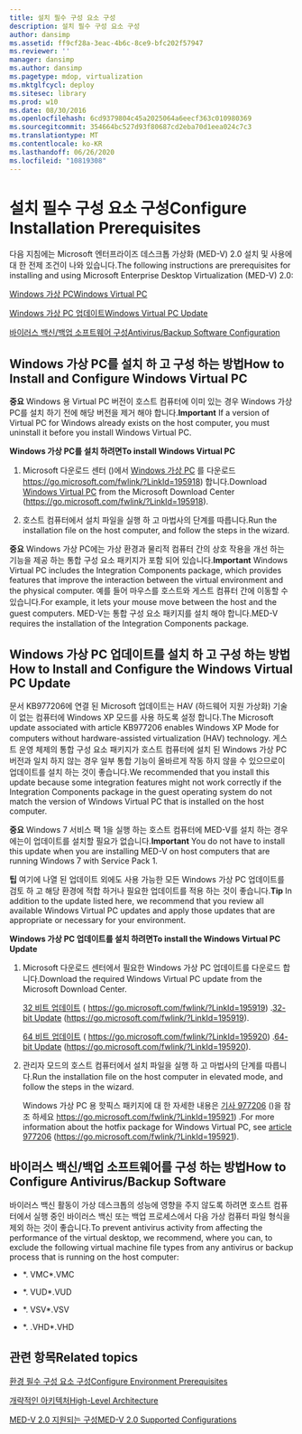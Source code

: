 ```yaml
---
title: 설치 필수 구성 요소 구성
description: 설치 필수 구성 요소 구성
author: dansimp
ms.assetid: ff9cf28a-3eac-4b6c-8ce9-bfc202f57947
ms.reviewer: ''
manager: dansimp
ms.author: dansimp
ms.pagetype: mdop, virtualization
ms.mktglfcycl: deploy
ms.sitesec: library
ms.prod: w10
ms.date: 08/30/2016
ms.openlocfilehash: 6cd9379804c45a2025064a6eecf363c010980369
ms.sourcegitcommit: 354664bc527d93f80687cd2eba70d1eea024c7c3
ms.translationtype: MT
ms.contentlocale: ko-KR
ms.lasthandoff: 06/26/2020
ms.locfileid: "10819308"
---
```

# <span data-ttu-id="6e9e5-103">설치 필수 구성 요소 구성</span><span class="sxs-lookup"><span data-stu-id="6e9e5-103">Configure Installation Prerequisites</span></span>


<span data-ttu-id="6e9e5-104">다음 지침에는 Microsoft 엔터프라이즈 데스크톱 가상화 (MED-V) 2.0 설치 및 사용에 대 한 전제 조건이 나와 있습니다.</span><span class="sxs-lookup"><span data-stu-id="6e9e5-104">The following instructions are prerequisites for installing and using Microsoft Enterprise Desktop Virtualization (MED-V) 2.0:</span></span>

[<span data-ttu-id="6e9e5-105">Windows 가상 PC</span><span class="sxs-lookup"><span data-stu-id="6e9e5-105">Windows Virtual PC</span></span>](#bkmk-howtoinstallandconfiguremicrosoftvirtualpc7)

[<span data-ttu-id="6e9e5-106">Windows 가상 PC 업데이트</span><span class="sxs-lookup"><span data-stu-id="6e9e5-106">Windows Virtual PC Update</span></span>](#bkmk-howtoinstallandconfiguremicrosoftvirtualpc7update)

[<span data-ttu-id="6e9e5-107">바이러스 백신/백업 소프트웨어 구성</span><span class="sxs-lookup"><span data-stu-id="6e9e5-107">Antivirus/Backup Software Configuration</span></span>](#bkmk-antivirusbackupsoftwareconfiguration)

## <a href="" id="bkmk-howtoinstallandconfiguremicrosoftvirtualpc7"></a><span data-ttu-id="6e9e5-108">Windows 가상 PC를 설치 하 고 구성 하는 방법</span><span class="sxs-lookup"><span data-stu-id="6e9e5-108">How to Install and Configure Windows Virtual PC</span></span>


<span data-ttu-id="6e9e5-109">**중요**  Windows 용 Virtual PC 버전이 호스트 컴퓨터에 이미 있는 경우 Windows 가상 PC를 설치 하기 전에 해당 버전을 제거 해야 합니다.</span><span class="sxs-lookup"><span data-stu-id="6e9e5-109">**Important** If a version of Virtual PC for Windows already exists on the host computer, you must uninstall it before you install Windows Virtual PC.</span></span>

 

**<span data-ttu-id="6e9e5-110">Windows 가상 PC를 설치 하려면</span><span class="sxs-lookup"><span data-stu-id="6e9e5-110">To install Windows Virtual PC</span></span>**

1.  <span data-ttu-id="6e9e5-111">Microsoft 다운로드 센터 ()에서 [Windows 가상 PC](https://go.microsoft.com/fwlink/?LinkId=195918) 를 다운로드 https://go.microsoft.com/fwlink/?LinkId=195918) 합니다.</span><span class="sxs-lookup"><span data-stu-id="6e9e5-111">Download [Windows Virtual PC](https://go.microsoft.com/fwlink/?LinkId=195918) from the Microsoft Download Center (https://go.microsoft.com/fwlink/?LinkId=195918).</span></span>

2.  <span data-ttu-id="6e9e5-112">호스트 컴퓨터에서 설치 파일을 실행 하 고 마법사의 단계를 따릅니다.</span><span class="sxs-lookup"><span data-stu-id="6e9e5-112">Run the installation file on the host computer, and follow the steps in the wizard.</span></span>

<span data-ttu-id="6e9e5-113">**중요**  Windows 가상 PC에는 가상 환경과 물리적 컴퓨터 간의 상호 작용을 개선 하는 기능을 제공 하는 통합 구성 요소 패키지가 포함 되어 있습니다.</span><span class="sxs-lookup"><span data-stu-id="6e9e5-113">**Important** Windows Virtual PC includes the Integration Components package, which provides features that improve the interaction between the virtual environment and the physical computer.</span></span> <span data-ttu-id="6e9e5-114">예를 들어 마우스를 호스트와 게스트 컴퓨터 간에 이동할 수 있습니다.</span><span class="sxs-lookup"><span data-stu-id="6e9e5-114">For example, it lets your mouse move between the host and the guest computers.</span></span> <span data-ttu-id="6e9e5-115">MED-V는 통합 구성 요소 패키지를 설치 해야 합니다.</span><span class="sxs-lookup"><span data-stu-id="6e9e5-115">MED-V requires the installation of the Integration Components package.</span></span>

 

## <a href="" id="bkmk-howtoinstallandconfiguremicrosoftvirtualpc7update"></a><span data-ttu-id="6e9e5-116">Windows 가상 PC 업데이트를 설치 하 고 구성 하는 방법</span><span class="sxs-lookup"><span data-stu-id="6e9e5-116">How to Install and Configure the Windows Virtual PC Update</span></span>


<span data-ttu-id="6e9e5-117">문서 KB977206에 연결 된 Microsoft 업데이트는 HAV (하드웨어 지원 가상화) 기술이 없는 컴퓨터에 Windows XP 모드를 사용 하도록 설정 합니다.</span><span class="sxs-lookup"><span data-stu-id="6e9e5-117">The Microsoft update associated with article KB977206 enables Windows XP Mode for computers without hardware-assisted virtualization (HAV) technology.</span></span> <span data-ttu-id="6e9e5-118">게스트 운영 체제의 통합 구성 요소 패키지가 호스트 컴퓨터에 설치 된 Windows 가상 PC 버전과 일치 하지 않는 경우 일부 통합 기능이 올바르게 작동 하지 않을 수 있으므로이 업데이트를 설치 하는 것이 좋습니다.</span><span class="sxs-lookup"><span data-stu-id="6e9e5-118">We recommended that you install this update because some integration features might not work correctly if the Integration Components package in the guest operating system do not match the version of Windows Virtual PC that is installed on the host computer.</span></span>

<span data-ttu-id="6e9e5-119">**중요**  Windows 7 서비스 팩 1을 실행 하는 호스트 컴퓨터에 MED-V를 설치 하는 경우에는이 업데이트를 설치할 필요가 없습니다.</span><span class="sxs-lookup"><span data-stu-id="6e9e5-119">**Important** You do not have to install this update when you are installing MED-V on host computers that are running Windows 7 with Service Pack 1.</span></span>

 

<span data-ttu-id="6e9e5-120">**팁**  여기에 나열 된 업데이트 외에도 사용 가능한 모든 Windows 가상 PC 업데이트를 검토 하 고 해당 환경에 적합 하거나 필요한 업데이트를 적용 하는 것이 좋습니다.</span><span class="sxs-lookup"><span data-stu-id="6e9e5-120">**Tip** In addition to the update listed here, we recommend that you review all available Windows Virtual PC updates and apply those updates that are appropriate or necessary for your environment.</span></span>

 

**<span data-ttu-id="6e9e5-121">Windows 가상 PC 업데이트를 설치 하려면</span><span class="sxs-lookup"><span data-stu-id="6e9e5-121">To install the Windows Virtual PC Update</span></span>**

1.  <span data-ttu-id="6e9e5-122">Microsoft 다운로드 센터에서 필요한 Windows 가상 PC 업데이트를 다운로드 합니다.</span><span class="sxs-lookup"><span data-stu-id="6e9e5-122">Download the required Windows Virtual PC update from the Microsoft Download Center.</span></span>

    <span data-ttu-id="6e9e5-123">[32 비트 업데이트](https://go.microsoft.com/fwlink/?LinkId=195919) ( https://go.microsoft.com/fwlink/?LinkId=195919) .</span><span class="sxs-lookup"><span data-stu-id="6e9e5-123">[32-bit Update](https://go.microsoft.com/fwlink/?LinkId=195919) (https://go.microsoft.com/fwlink/?LinkId=195919).</span></span>

    <span data-ttu-id="6e9e5-124">[64 비트 업데이트](https://go.microsoft.com/fwlink/?LinkId=195920) ( https://go.microsoft.com/fwlink/?LinkId=195920) .</span><span class="sxs-lookup"><span data-stu-id="6e9e5-124">[64-bit Update](https://go.microsoft.com/fwlink/?LinkId=195920) (https://go.microsoft.com/fwlink/?LinkId=195920).</span></span>

2.  <span data-ttu-id="6e9e5-125">관리자 모드의 호스트 컴퓨터에서 설치 파일을 실행 하 고 마법사의 단계를 따릅니다.</span><span class="sxs-lookup"><span data-stu-id="6e9e5-125">Run the installation file on the host computer in elevated mode, and follow the steps in the wizard.</span></span>

    <span data-ttu-id="6e9e5-126">Windows 가상 PC 용 핫픽스 패키지에 대 한 자세한 내용은 [기사 977206](https://go.microsoft.com/fwlink/?LinkId=195921) ()을 참조 하세요 https://go.microsoft.com/fwlink/?LinkId=195921) .</span><span class="sxs-lookup"><span data-stu-id="6e9e5-126">For more information about the hotfix package for Windows Virtual PC, see [article 977206](https://go.microsoft.com/fwlink/?LinkId=195921) (https://go.microsoft.com/fwlink/?LinkId=195921).</span></span>

## <a href="" id="bkmk-antivirusbackupsoftwareconfiguration"></a><span data-ttu-id="6e9e5-127">바이러스 백신/백업 소프트웨어를 구성 하는 방법</span><span class="sxs-lookup"><span data-stu-id="6e9e5-127">How to Configure Antivirus/Backup Software</span></span>


<span data-ttu-id="6e9e5-128">바이러스 백신 활동이 가상 데스크톱의 성능에 영향을 주지 않도록 하려면 호스트 컴퓨터에서 실행 중인 바이러스 백신 또는 백업 프로세스에서 다음 가상 컴퓨터 파일 형식을 제외 하는 것이 좋습니다.</span><span class="sxs-lookup"><span data-stu-id="6e9e5-128">To prevent antivirus activity from affecting the performance of the virtual desktop, we recommend, where you can, to exclude the following virtual machine file types from any antivirus or backup process that is running on the host computer:</span></span>

-   <span data-ttu-id="6e9e5-129">\*. VMC</span><span class="sxs-lookup"><span data-stu-id="6e9e5-129">\*.VMC</span></span>

-   <span data-ttu-id="6e9e5-130">\*. VUD</span><span class="sxs-lookup"><span data-stu-id="6e9e5-130">\*.VUD</span></span>

-   <span data-ttu-id="6e9e5-131">\*. VSV</span><span class="sxs-lookup"><span data-stu-id="6e9e5-131">\*.VSV</span></span>

-   <span data-ttu-id="6e9e5-132">\*. .VHD</span><span class="sxs-lookup"><span data-stu-id="6e9e5-132">\*.VHD</span></span>

## <span data-ttu-id="6e9e5-133">관련 항목</span><span class="sxs-lookup"><span data-stu-id="6e9e5-133">Related topics</span></span>


[<span data-ttu-id="6e9e5-134">환경 필수 구성 요소 구성</span><span class="sxs-lookup"><span data-stu-id="6e9e5-134">Configure Environment Prerequisites</span></span>](configure-environment-prerequisites.md)

[<span data-ttu-id="6e9e5-135">개략적인 아키텍처</span><span class="sxs-lookup"><span data-stu-id="6e9e5-135">High-Level Architecture</span></span>](high-level-architecturemedv2.md)

[<span data-ttu-id="6e9e5-136">MED-V 2.0 지원되는 구성</span><span class="sxs-lookup"><span data-stu-id="6e9e5-136">MED-V 2.0 Supported Configurations</span></span>](med-v-20-supported-configurations.md)

 

 





